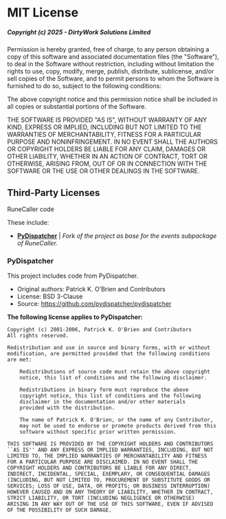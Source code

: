 # MIT License

##### Copyright (c) 2025  -  DirtyWork Solutions Limited

Permission is hereby granted, free of charge, to any person obtaining a copy
of this software and associated documentation files (the "Software"), to deal
in the Software without restriction, including without limitation the rights
to use, copy, modify, merge, publish, distribute, sublicense, and/or sell
copies of the Software, and to permit persons to whom the Software is
furnished to do so, subject to the following conditions:

The above copyright notice and this permission notice shall be included in all
copies or substantial portions of the Software.

THE SOFTWARE IS PROVIDED "AS IS", WITHOUT WARRANTY OF ANY KIND, EXPRESS OR
IMPLIED, INCLUDING BUT NOT LIMITED TO THE WARRANTIES OF MERCHANTABILITY,
FITNESS FOR A PARTICULAR PURPOSE AND NONINFRINGEMENT. IN NO EVENT SHALL THE
AUTHORS OR COPYRIGHT HOLDERS BE LIABLE FOR ANY CLAIM, DAMAGES OR OTHER
LIABILITY, WHETHER IN AN ACTION OF CONTRACT, TORT OR OTHERWISE, ARISING FROM,
OUT OF OR IN CONNECTION WITH THE SOFTWARE OR THE USE OR OTHER DEALINGS IN THE
SOFTWARE.

## Third-Party Licenses

RuneCaller code 

These include:

- **[PyDispatcher](#pydispatcher)** | _Fork of the project as base for the events subpackage of RuneCaller._


### PyDispatcher

This project includes code from PyDispatcher.

- Original authors: Patrick K. O'Brien and Contributors
- License: BSD 3-Clause
- Source: https://github.com/pydispatcher/pydispatcher

**The following license applies to PyDispatcher:**


	Copyright (c) 2001-2006, Patrick K. O'Brien and Contributors
	All rights reserved.
	
	Redistribution and use in source and binary forms, with or without
	modification, are permitted provided that the following conditions
	are met:
	
		Redistributions of source code must retain the above copyright
		notice, this list of conditions and the following disclaimer.
	
		Redistributions in binary form must reproduce the above
		copyright notice, this list of conditions and the following
		disclaimer in the documentation and/or other materials
		provided with the distribution.
	
		The name of Patrick K. O'Brien, or the name of any Contributor,
		may not be used to endorse or promote products derived from this 
		software without specific prior written permission.
	
	THIS SOFTWARE IS PROVIDED BY THE COPYRIGHT HOLDERS AND CONTRIBUTORS
	``AS IS'' AND ANY EXPRESS OR IMPLIED WARRANTIES, INCLUDING, BUT NOT
	LIMITED TO, THE IMPLIED WARRANTIES OF MERCHANTABILITY AND FITNESS
	FOR A PARTICULAR PURPOSE ARE DISCLAIMED. IN NO EVENT SHALL THE
	COPYRIGHT HOLDERS AND CONTRIBUTORS BE LIABLE FOR ANY DIRECT,
	INDIRECT, INCIDENTAL, SPECIAL, EXEMPLARY, OR CONSEQUENTIAL DAMAGES
	(INCLUDING, BUT NOT LIMITED TO, PROCUREMENT OF SUBSTITUTE GOODS OR
	SERVICES; LOSS OF USE, DATA, OR PROFITS; OR BUSINESS INTERRUPTION)
	HOWEVER CAUSED AND ON ANY THEORY OF LIABILITY, WHETHER IN CONTRACT,
	STRICT LIABILITY, OR TORT (INCLUDING NEGLIGENCE OR OTHERWISE)
	ARISING IN ANY WAY OUT OF THE USE OF THIS SOFTWARE, EVEN IF ADVISED
	OF THE POSSIBILITY OF SUCH DAMAGE. 